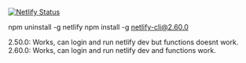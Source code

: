 [![Netlify Status](https://api.netlify.com/api/v1/badges/01fd8f82-f5b2-43bf-b557-234df982e4db/deploy-status)](https://app.netlify.com/sites/ggtouren/deploys)

npm uninstall -g netlify
npm install -g netlify-cli@2.60.0

2.50.0: Works, can login and run netlify dev but functions doesnt work.
2.60.0: Works, can login and run netlify dev and functions work.